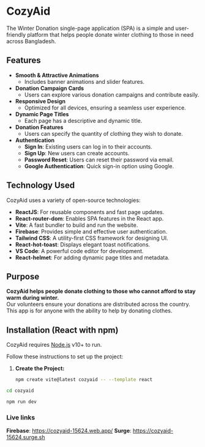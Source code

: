 # CozyAid

The Winter Donation single-page application (SPA) is a simple and user-friendly platform that helps people donate winter clothing to those in need across Bangladesh.

## Features

- **Smooth & Attractive Animations**
  - Includes banner animations and slider features.
- **Donation Campaign Cards**
  - Users can explore various donation campaigns and contribute easily.
- **Responsive Design**
  - Optimized for all devices, ensuring a seamless user experience.
- **Dynamic Page Titles**
  - Each page has a descriptive and dynamic title.
- **Donation Features**
  - Users can specify the quantity of clothing they wish to donate.
- **Authentication**
  - **Sign In**: Existing users can log in to their accounts.
  - **Sign Up**: New users can create accounts.
  - **Password Reset**: Users can reset their password via email.
  - **Google Authentication**: Quick sign-in option using Google.

## Technology Used

CozyAid uses a variety of open-source technologies:

- **ReactJS**: For reusable components and fast page updates.
- **React-router-dom**: Enables SPA features in the React app.
- **Vite**: A fast bundler to build and run the website.
- **Firebase**: Provides simple and effective user authentication.
- **Tailwind CSS**: A utility-first CSS framework for designing UI.
- **React-hot-toast**: Displays elegant toast notifications.
- **VS Code**: A powerful code editor for development.
- **React-helmet**: For adding dynamic page titles and metadata.

## Purpose

**CozyAid helps people donate clothing to those who cannot afford to stay warm during winter.**  
Our volunteers ensure your donations are distributed across the country. This app is for anyone with the ability to help by donating clothes.

## Installation (React with npm)

CozyAid requires [Node.js](https://nodejs.org/) v10+ to run.

Follow these instructions to set up the project:

1. **Create the Project:**
   ```sh
   npm create vite@latest cozyaid -- --template react
   ```

```sh
cd cozyaid
```

```sh
npm run dev
```

### Live links

**Firebase**: https://cozyaid-15624.web.app/
**Surge**: https://cozyaid-15624.surge.sh
